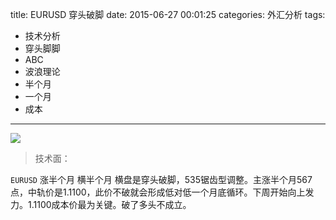 title: EURUSD 穿头破脚
date: 2015-06-27 00:01:25
categories: 外汇分析
tags:
- 技术分析
- 穿头脚脚
- ABC
- 波浪理论
- 半个月
- 一个月
- 成本
---
![](http://eurusd.qiniudn.com/90.png)

>技术面：

`EURUSD` 涨半个月 横半个月 横盘是穿头破脚，535锯齿型调整。主涨半个月567点，中轨价是1.1100，此价不破就会形成低对低一个月底循环。下周开始向上发力。1.1100成本价最为关键。破了多头不成立。

